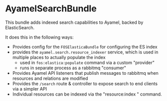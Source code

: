 # AyamelSearchBundle #

This bundle adds indexed search capabilities to Ayamel, backed by ElasticSearch.

It does this in the following ways:

* Provides config for the `FOSElasticaBundle` for configuring the ES index
* provides the `ayamel.search.resource_indexer` service, which is used in multiple places to actually populate the index
  * used in `fos:elastica:populate` command via a custom "provider"
  * runs in separate process as a rabbitmq "consumer"
* Provides Ayamel API listeners that publish messages to rabbitmq when resources and relations are modified
* Provides the `/search` route & controller to expose search to end clients via a simpler API
* Individual resources can be indexed via the "resource:index <resourceId>" command.
